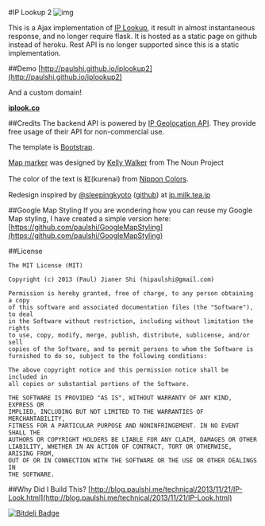 #IP Lookup 2
![img](https://raw.github.com/paulshi/iplookup2/master/logo.png)

This is a Ajax implementation of [IP Lookup](https://github.com/paulshi/iplookup), it result in almost instantaneous response, and no longer require flask. It is hosted as a static page on github instead of heroku. Rest API is no longer supported since this is a static implementation.

##Demo
[http://paulshi.github.io/iplookup2](http://paulshi.github.io/iplookup2)

And a custom domain!

[**iplook.co**](http://iplook.co)

##Credits
The backend API is powered by [IP Geolocation API](http://ip-api.com/docs/). They provide free usage of their API for non-commercial use.

The template is [Bootstrap](http://getbootstrap.com/).

[Map marker](http://thenounproject.com/noun/map-marker/#icon-No16939) was designed by [Kelly Walker](http://thenounproject.com/kellylesliewalker/) from The Noun Project

The color of the text is 紅(kurenai) from [Nippon Colors](http://nipponcolors.com/#kurenai).

Redesign inspired by [@sleepingkyoto](http://twitter.com/sleepingkyoto) ([github](https://github.com/liliff)) at [ip.milk.tea.jp](http://ip.milk.tea.jp)


##Google Map Styling
If you are wondering how you can reuse my Google Map styling, I have created a simple version here: [https://github.com/paulshi/GoogleMapStyling](https://github.com/paulshi/GoogleMapStyling)

##License
```
The MIT License (MIT)

Copyright (c) 2013 (Paul) Jianer Shi (hipaulshi@gmail.com)

Permission is hereby granted, free of charge, to any person obtaining a copy
of this software and associated documentation files (the "Software"), to deal
in the Software without restriction, including without limitation the rights
to use, copy, modify, merge, publish, distribute, sublicense, and/or sell
copies of the Software, and to permit persons to whom the Software is
furnished to do so, subject to the following conditions:

The above copyright notice and this permission notice shall be included in
all copies or substantial portions of the Software.

THE SOFTWARE IS PROVIDED "AS IS", WITHOUT WARRANTY OF ANY KIND, EXPRESS OR
IMPLIED, INCLUDING BUT NOT LIMITED TO THE WARRANTIES OF MERCHANTABILITY,
FITNESS FOR A PARTICULAR PURPOSE AND NONINFRINGEMENT. IN NO EVENT SHALL THE
AUTHORS OR COPYRIGHT HOLDERS BE LIABLE FOR ANY CLAIM, DAMAGES OR OTHER
LIABILITY, WHETHER IN AN ACTION OF CONTRACT, TORT OR OTHERWISE, ARISING FROM,
OUT OF OR IN CONNECTION WITH THE SOFTWARE OR THE USE OR OTHER DEALINGS IN
THE SOFTWARE.
```
##Why Did I Build This?
[http://blog.paulshi.me/technical/2013/11/21/IP-Look.html](http://blog.paulshi.me/technical/2013/11/21/IP-Look.html)

[![Bitdeli Badge](https://d2weczhvl823v0.cloudfront.net/paulshi/iplookup2/trend.png)](https://bitdeli.com/free "Bitdeli Badge")

